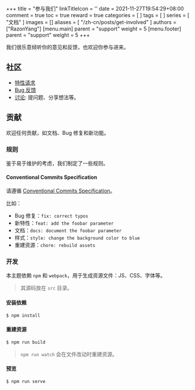 +++
title = "参与我们"
linkTitleIcon = '<i class="fas fa-handshake fa-fw"></i>'
date = 2021-11-27T19:54:29+08:00
comment = true
toc = true
reward = true
categories = [
]
tags = [
]
series = [
  "文档"
]
images = []
aliases = [
  "/zh-cn/posts/get-involved"
]
authors = ["RazonYang"]
[menu.main]
  parent = "support"
  weight = 5
[menu.footer]
  parent = "support"
  weight = 5
+++

我们很乐意倾听你的意见和反馈，也欢迎你参与进来。

<!--more-->

## 社区

- [特性请求](https://github.com/razonyang/hugo-theme-bootstrap/issues/new?template=feature_request.md)
- [Bug 反馈](https://github.com/razonyang/hugo-theme-bootstrap/issues/new?template=bug_report.md)
- [讨论](https://github.com/razonyang/hugo-theme-bootstrap/discussions): 提问题、分享想法等。

## 贡献

欢迎任何贡献，如文档、Bug 修复和新功能。

### 规则

鉴于易于维护的考虑，我们制定了一些规则。

#### Conventional Commits Specification

请遵循 [Conventional Commits Specification](https://www.conventionalcommits.org/en/v1.0.0/)。

比如：

- Bug 修复：`fix: correct typos`
- 新特性：`feat: add the foobar parameter`
- 文档：`docs: document the foobar parameter`
- 样式：`style: change the background color to blue`
- 重建资源：`chore: rebuild assets`

### 开发

本主题依赖 `npm` 和 `webpack`，用于生成资源文件：JS、CSS、字体等。

> 其源码放在 `src` 目录。

#### 安装依赖

```bash
$ npm install
```

#### 重建资源

```bash
$ npm run build
```

> `npm run watch` 会在文件改动时重建资源。

#### 预览

```bash
$ npm run serve
```
